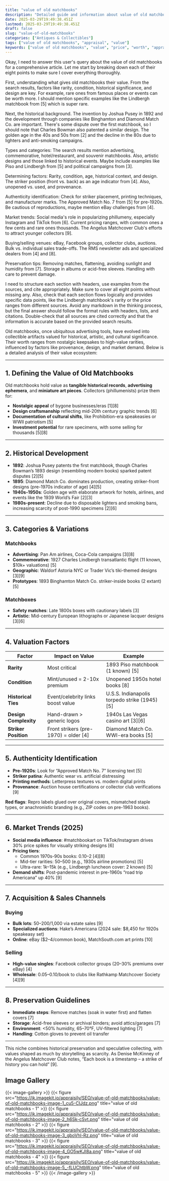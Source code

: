 ```yaml
---
title: "value of old matchbooks"
description: "Detailed guide and information about value of old matchbooks"
date: 2025-03-29T19:49:38.451Z
lastmod: 2025-03-29T19:49:38.451Z
draft: false
slug: "value-of-old-matchbooks"
categories: ["Antiques & Collectibles"]
tags: ["value of old matchbooks", "appraisal", "value"]
keywords: ["value of old matchbooks", "value", "price", "worth", "appraisal"]
---
```


<think>
Okay, I need to answer this user's query about the value of old matchbooks for a comprehensive article. Let me start by breaking down each of their eight points to make sure I cover everything thoroughly.

First, understanding what gives old matchbooks their value. From the search results, factors like rarity, condition, historical significance, and design are key. For example, rare ones from famous places or events can be worth more. I should mention specific examples like the Lindbergh matchbook from [5] which is super rare.

Next, the historical background. The invention by Joshua Pusey in 1892 and the development through companies like Binghamton and Diamond Match Co. are important. There's some dispute over the first matchbook, so I should note that Charles Bowman also patented a similar design. The golden age in the 40s and 50s from [2] and the decline in the 80s due to lighters and anti-smoking campaigns.

Types and categories: The search results mention advertising, commemorative, hotel/restaurant, and souvenir matchbooks. Also, artistic designs and those linked to historical events. Maybe include examples like Piso and Lindbergh from [5] and political campaigns from [3].

Determining factors: Rarity, condition, age, historical context, and design. The striker position (front vs. back) as an age indicator from [4]. Also, unopened vs. used, and provenance.

Authenticity identification: Check for striker placement, printing techniques, and manufacturer marks. The Approved Match No. 7 from [5] for pre-1920s. Be cautious of reproductions, maybe mention eBay challenges from [4].

Market trends: Social media's role in popularizing phillumeny, especially Instagram and TikTok from [6]. Current pricing ranges, with common ones a few cents and rare ones thousands. The Angelus Matchcover Club's efforts to attract younger collectors [9].

Buying/selling venues: eBay, Facebook groups, collector clubs, auctions. Bulk vs. individual sales trade-offs. The RMS newsletter ads and specialized dealers from [4] and [8].

Preservation tips: Removing matches, flattening, avoiding sunlight and humidity from [7]. Storage in albums or acid-free sleeves. Handling with care to prevent damage.

I need to structure each section with headers, use examples from the sources, and cite appropriately. Make sure to cover all eight points without missing any. Also, check that each section flows logically and provides specific data points, like the Lindbergh matchbook's rarity or the price ranges from different sources. Avoid any markdown in the thinking process, but the final answer should follow the format rules with headers, lists, and citations. Double-check that all sources are cited correctly and that the information is accurate based on the provided search results.
</think>

Old matchbooks, once ubiquitous advertising tools, have evolved into collectible artifacts valued for historical, artistic, and cultural significance. Their worth ranges from nostalgic keepsakes to high-value rarities, influenced by factors like provenance, design, and market demand. Below is a detailed analysis of their value ecosystem:

---

## 1. **Defining the Value of Old Matchbooks**  
Old matchbooks hold value as **tangible historical records**, **advertising ephemera**, and **miniature art pieces**. Collectors (phillumenists) prize them for:  
- **Nostalgic appeal** of bygone businesses/eras [1][8]  
- **Design craftsmanship** reflecting mid-20th century graphic trends [6]  
- **Documentation of cultural shifts**, like Prohibition-era speakeasies or WWII patriotism [5]  
- **Investment potential** for rare specimens, with some selling for thousands [5][8]  

---

## 2. **Historical Development**  
- **1892**: Joshua Pusey patents the first matchbook, though Charles Bowman’s 1893 design (resembling modern books) sparked patent disputes [2][5]  
- **1895**: Diamond Match Co. dominates production, creating striker-front designs (pre-1970s indicator of age) [4][5]  
- **1940s-1950s**: Golden age with elaborate artwork for hotels, airlines, and events like the 1939 World’s Fair [2][3]  
- **1980s-present**: Decline due to disposable lighters and smoking bans, increasing scarcity of post-1990 specimens [2][6]  

---

## 3. **Categories & Variations**  
### **Matchbooks**  
- **Advertising**: Pan Am airlines, Coca-Cola campaigns [3][8]  
- **Commemorative**: 1927 Charles Lindbergh transatlantic flight (11 known, $10k+ valuations) [5]  
- **Geographic**: Waldorf Astoria NYC or Trader Vic’s tiki-themed designs [3][9]  
- **Prototypes**: 1893 Binghamton Match Co. striker-inside books (2 extant) [5]  

### **Matchboxes**  
- **Safety matches**: Late 1800s boxes with cautionary labels [3]  
- **Artistic**: Mid-century European lithographs or Japanese lacquer designs [3][6]  

---

## 4. **Valuation Factors**  
| Factor | Impact on Value | Example |  
|--------|-----------------|---------|  
| **Rarity** | Most critical | 1893 Piso matchbook (1 known) [5] |  
| **Condition** | Mint/unused = 2-10x premium | Unopened 1950s hotel books [8] |  
| **Historical Ties** | Event/celebrity links boost value | U.S.S. Indianapolis torpedo strike (1945) [5] |  
| **Design Complexity** | Hand-drawn > generic logos | 1940s Las Vegas casino art [3][6] |  
| **Striker Position** | Front strikers (pre-1970) = older [4] | Diamond Match Co. WWI-era books [5] |  

---

## 5. **Authenticity Identification**  
- **Pre-1920s**: Look for “Approved Match No. 7” licensing text [5]  
- **Striker patina**: Authentic wear vs. artificial distressing  
- **Printing methods**: Letterpress textures vs. modern digital prints  
- **Provenance**: Auction house certifications or collector club verifications [9]  

**Red flags**: Repro labels glued over original covers, mismatched staple types, or anachronistic branding (e.g., ZIP codes on pre-1963 books).

---

## 6. **Market Trends (2025)**  
- **Social media influence**: #matchbookart on TikTok/Instagram drives 30% price spikes for visually striking designs [6]  
- **Pricing tiers**:  
  - Common 1970s-90s books: $0.10–$2 [4][8]  
  - Mid-tier rarities: $50–$500 (e.g., 1930s airline promotions) [5]  
  - Ultra-rare: $1k–$15k (e.g., Lindbergh luncheon cover: 2 known) [5]  
- **Demand shifts**: Post-pandemic interest in pre-1960s “road trip Americana” up 40% [9]  

---

## 7. **Acquisition & Sales Channels**  
### **Buying**  
- **Bulk lots**: $50–$200/1,000 via estate sales [9]  
- **Specialized auctions**: Hake’s Americana (2024 sale: $8,450 for 1920s speakeasy set)  
- **Online**: eBay ($2–4/common book), MatchSouth.com art prints [10]  

### **Selling**  
- **High-value singles**: Facebook collector groups (20–30% premiums over eBay) [4]  
- **Wholesale**: $0.05–$0.10/book to clubs like Rathkamp Matchcover Society [4][9]  

---

## 8. **Preservation Guidelines**  
- **Immediate steps**: Remove matches (soak in water first) and flatten covers [7]  
- **Storage**: Acid-free sleeves or archival binders; avoid attics/garages [7]  
- **Environment**: <50% humidity, 65–70°F, UV-filtered lighting [7]  
- **Handling**: Cotton gloves to prevent oil transfer  

---

This niche combines historical preservation and speculative collecting, with values shaped as much by storytelling as scarcity. As Denise McKinney of the Angelus Matchcover Club notes, “Each book is a timestamp – a strike of history you can hold” [9].


## Image Gallery

{{< image-gallery >}}
  {{< figure src="https://ik.imagekit.io/appraisily/SEO/value-of-old-matchbooks/value-of-old-matchbooks-image-1_cu5-CIJdz.png" title="value of old matchbooks - 1" >}}
  {{< figure src="https://ik.imagekit.io/appraisily/SEO/value-of-old-matchbooks/value-of-old-matchbooks-image-2_h6Sk-cSvt.png" title="value of old matchbooks - 2" >}}
  {{< figure src="https://ik.imagekit.io/appraisily/SEO/value-of-old-matchbooks/value-of-old-matchbooks-image-3_gboVhl-Rz.png" title="value of old matchbooks - 3" >}}
  {{< figure src="https://ik.imagekit.io/appraisily/SEO/value-of-old-matchbooks/value-of-old-matchbooks-image-4_GO5wKJI8a.png" title="value of old matchbooks - 4" >}}
  {{< figure src="https://ik.imagekit.io/appraisily/SEO/value-of-old-matchbooks/value-of-old-matchbooks-image-5_-fLUChtbW.png" title="value of old matchbooks - 5" >}}
{{< /image-gallery >}}

